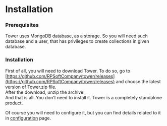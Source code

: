 # Installation

### Prerequisites

Tower uses MongoDB database, as a storage. So you will need such database and a user, that has privileges to create collections in given database.

### Installation

First of all, you will need to download Tower. To do so, go to [https://github.com/RPSoftCompany/tower/releases](https://github.com/RPSoftCompany/tower/releases) and choose the latest version of Tower.zip file.  
After the download, unzip the archive.  
And that is all. You don't need to install it. Tower is a completely standalone product.

Of course you will need to configure it, but you can find details related to it in [configuration](configuration.md) page.

